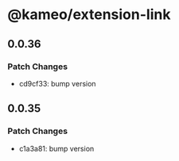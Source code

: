 # @kameo/extension-link

## 0.0.36

### Patch Changes

- cd9cf33: bump version

## 0.0.35

### Patch Changes

- c1a3a81: bump version

